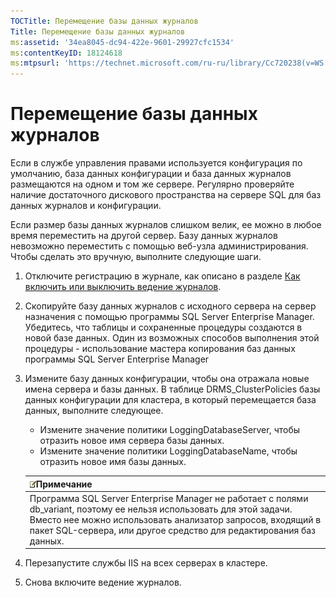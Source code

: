 ```yaml
---
TOCTitle: Перемещение базы данных журналов
Title: Перемещение базы данных журналов
ms:assetid: '34ea8045-dc94-422e-9601-29927cfc1534'
ms:contentKeyID: 18124618
ms:mtpsurl: 'https://technet.microsoft.com/ru-ru/library/Cc720238(v=WS.10)'
---
```


Перемещение базы данных журналов
================================

Если в службе управления правами используется конфигурация по умолчанию, база данных конфигурации и база данных журналов размещаются на одном и том же сервере. Регулярно проверяйте наличие достаточного дискового пространства на сервере SQL для баз данных журналов и конфигурации.

Если размер базы данных журналов слишком велик, ее можно в любое время переместить на другой сервер. Базу данных журналов невозможно переместить с помощью веб-узла администрирования. Чтобы сделать это вручную, выполните следующие шаги.

1.  Отключите регистрацию в журнале, как описано в разделе [Как включить или выключить ведение журналов](https://technet.microsoft.com/8e672f95-566f-4070-9a2a-2f70f087148f).
2.  Скопируйте базу данных журналов с исходного сервера на сервер назначения с помощью программы SQL Server Enterprise Manager. Убедитесь, что таблицы и сохраненные процедуры создаются в новой базе данных. Один из возможных способов выполнения этой процедуры - использование мастера копирования баз данных программы SQL Server Enterprise Manager
3.  Измените базу данных конфигурации, чтобы она отражала новые имена сервера и базы данных. В таблице DRMS\_ClusterPolicies базы данных конфигурации для кластера, в который перемещается база данных, выполните следующее.
    -   Измените значение политики LoggingDatabaseServer, чтобы отразить новое имя сервера базы данных.
    -   Измените значение политики LoggingDatabaseName, чтобы отразить новое имя базы данных.

    | ![](images/Cc720238.note(WS.10).gif)Примечание                                                                                                                                                                                   |
    |---------------------------------------------------------------------------------------------------------------------------------------------------------------------------------------------------------------------------------------------------------------|
    | Программа SQL Server Enterprise Manager не работает с полями db\_variant, поэтому ее нельзя использовать для этой задачи. Вместо нее можно использовать анализатор запросов, входящий в пакет SQL-сервера, или другое средство для редактирования баз данных. |

4.  Перезапустите службы IIS на всех серверах в кластере.
5.  Снова включите ведение журналов.
